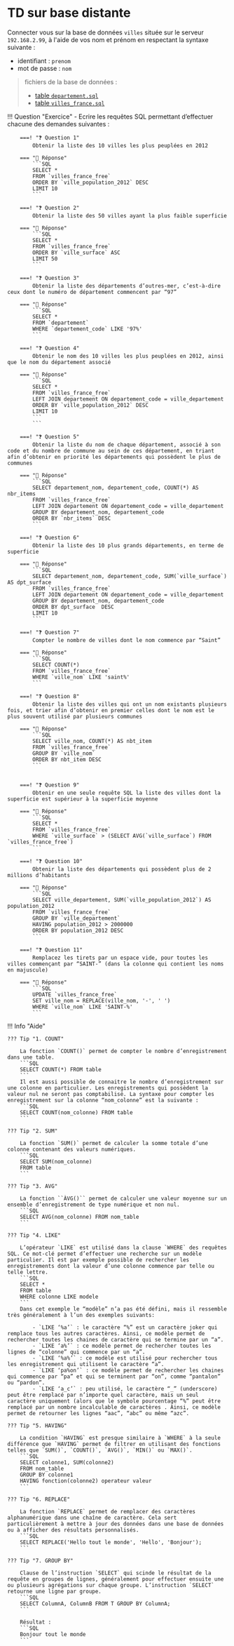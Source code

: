 # **TD sur base distante**

Connecter vous sur la base de données `villes` située sur le serveur `192.168.2.99`, à l'aide de vos nom et prénom en respectant la syntaxe suivante :

* identifiant : `prenom` 
* mot de passe : `nom`

> fichiers de la base de données :  
>
> * [table `departement.sql`](departement.sql)
> * [table `villes_france.sql`](villes_france.sql)



!!! Question "Exercice"
    - Ecrire les requêtes SQL permettant d’effectuer chacune des demandes suivantes :  

        
        ===! "❓ Question 1"
            Obtenir la liste des 10 villes les plus peuplées en 2012

        === "🧩 Réponse"
            ```SQL
            SELECT * 
            FROM `villes_france_free` 
            ORDER BY `ville_population_2012` DESC 
            LIMIT 10
            ```
        
        ===! "❓ Question 2"
            Obtenir la liste des 50 villes ayant la plus faible superficie

        === "🧩 Réponse"
            ```SQL
            SELECT * 
            FROM `villes_france_free` 
            ORDER BY `ville_surface` ASC 
            LIMIT 50
            ```

        ===! "❓ Question 3"
            Obtenir la liste des départements d’outres-mer, c’est-à-dire ceux dont le numéro de département commencent par “97”

        === "🧩 Réponse"
            ```SQL
            SELECT * 
            FROM `departement` 
            WHERE `departement_code` LIKE '97%'
            ```
            
        ===! "❓ Question 4"
            Obtenir le nom des 10 villes les plus peuplées en 2012, ainsi que le nom du département associé

        === "🧩 Réponse"
            ```SQL
            SELECT * 
            FROM `villes_france_free` 
            LEFT JOIN departement ON departement_code = ville_departement
            ORDER BY `ville_population_2012` DESC 
            LIMIT 10
            ```
            ```

        ===! "❓ Question 5"
            Obtenir la liste du nom de chaque département, associé à son code et du nombre de commune au sein de ces département, en triant afin d’obtenir en priorité les départements qui possèdent le plus de communes

        === "🧩 Réponse"
            ```SQL
            SELECT departement_nom, departement_code, COUNT(*) AS nbr_items 
            FROM `villes_france_free` 
            LEFT JOIN departement ON departement_code = ville_departement
            GROUP BY departement_nom, departement_code
            ORDER BY `nbr_items` DESC
            ```

        ===! "❓ Question 6"
            Obtenir la liste des 10 plus grands départements, en terme de superficie

        === "🧩 Réponse"
            ```SQL
            SELECT departement_nom, departement_code, SUM(`ville_surface`) AS dpt_surface 
            FROM `villes_france_free` 
            LEFT JOIN departement ON departement_code = ville_departement
            GROUP BY departement_nom, departement_code 
            ORDER BY dpt_surface  DESC
            LIMIT 10
            ```

        ===! "❓ Question 7"
            Compter le nombre de villes dont le nom commence par “Saint”

        === "🧩 Réponse"
            ```SQL
            SELECT COUNT(*) 
            FROM `villes_france_free` 
            WHERE `ville_nom` LIKE 'saint%'
            ```

        ===! "❓ Question 8"
            Obtenir la liste des villes qui ont un nom existants plusieurs fois, et trier afin d’obtenir en premier celles dont le nom est le plus souvent utilisé par plusieurs communes

        === "🧩 Réponse"
            ```SQL
            SELECT ville_nom, COUNT(*) AS nbt_item 
            FROM `villes_france_free` 
            GROUP BY `ville_nom` 
            ORDER BY nbt_item DESC
            ```


        ===! "❓ Question 9"
            Obtenir en une seule requête SQL la liste des villes dont la superficie est supérieur à la superficie moyenne

        === "🧩 Réponse"
            ```SQL
            SELECT * 
            FROM `villes_france_free` 
            WHERE `ville_surface` > (SELECT AVG(`ville_surface`) FROM `villes_france_free`)
            ```

        ===! "❓ Question 10"
            Obtenir la liste des départements qui possèdent plus de 2 millions d’habitants

        === "🧩 Réponse"
            ```SQL
            SELECT ville_departement, SUM(`ville_population_2012`) AS population_2012
            FROM `villes_france_free` 
            GROUP BY `ville_departement`
            HAVING population_2012 > 2000000
            ORDER BY population_2012 DESC
            ```

        ===! "❓ Question 11"
            Remplacez les tirets par un espace vide, pour toutes les villes commençant par “SAINT-” (dans la colonne qui contient les noms en majuscule)

        === "🧩 Réponse"
            ```SQL
            UPDATE `villes_france_free` 
            SET ville_nom = REPLACE(ville_nom, '-', ' ') 
            WHERE `ville_nom` LIKE 'SAINT-%'
            ```





!!! Info "Aide"

    ??? Tip "1. COUNT"

        La fonction `COUNT()` permet de compter le nombre d’enregistrement dans une table.
        ```SQL
        SELECT COUNT(*) FROM table
        ```
        Il est aussi possible de connaitre le nombre d’enregistrement sur une colonne en particulier. Les enregistrements qui possèdent la valeur nul ne seront pas comptabilisé. La syntaxe pour compter les enregistrement sur la colonne “nom_colonne” est la suivante :
        ```SQL
        SELECT COUNT(nom_colonne) FROM table
        ```

    ??? Tip "2. SUM"
    
        La fonction `SUM()` permet de calculer la somme totale d’une colonne contenant des valeurs numériques.
        ```SQL
        SELECT SUM(nom_colonne)
        FROM table
        ```

    ??? Tip "3. AVG"

        La fonction ``ÀVG()`` permet de calculer une valeur moyenne sur un ensemble d’enregistrement de type numérique et non nul.
        ```SQL
        SELECT AVG(nom_colonne) FROM nom_table
        ```

    ??? Tip "4. LIKE"

        L’opérateur `LIKE` est utilisé dans la clause `WHERE` des requêtes SQL. Ce mot-clé permet d’effectuer une recherche sur un modèle particulier. Il est par exemple possible de rechercher les enregistrements dont la valeur d’une colonne commence par telle ou telle lettre.
        ```SQL
        SELECT *
        FROM table
        WHERE colonne LIKE modele
        ```
        Dans cet exemple le “modèle” n’a pas été défini, mais il ressemble très généralement à l’un des exemples suivants:

            - `LIKE ‘%a’` : le caractère “%” est un caractère joker qui remplace tous les autres caractères. Ainsi, ce modèle permet de rechercher toutes les chaines de caractère qui se termine par un “a”.  
            - `LIKE ‘a%’` : ce modèle permet de rechercher toutes les lignes de “colonne” qui commence par un “a”.  
            - `LIKE ‘%a%’` : ce modèle est utilisé pour rechercher tous les enregistrement qui utilisent le caractère “a”.  
            - `LIKE ‘pa%on’` : ce modèle permet de rechercher les chaines qui commence par “pa” et qui se terminent par “on”, comme “pantalon” ou “pardon”.  
            - `LIKE ‘a_c’` : peu utilisé, le caractère “_” (underscore) peut être remplacé par n’importe quel caractère, mais un seul caractère uniquement (alors que le symbole pourcentage “%” peut être remplacé par un nombre incalculable de caractères . Ainsi, ce modèle permet de retourner les lignes “aac”, “abc” ou même “azc”.  

    ??? Tip "5. HAVING"  

        La condition `HAVING` est presque similaire à `WHERE` à la seule différence que `HAVING` permet de filtrer en utilisant des fonctions telles que `SUM()`, `COUNT()`, `AVG()`, `MIN()` ou `MAX()`.
        ```SQL
        SELECT colonne1, SUM(colonne2)
        FROM nom_table
        GROUP BY colonne1
        HAVING fonction(colonne2) operateur valeur
        ```

    ??? Tip "6. REPLACE"

        La fonction `REPLACE` permet de remplacer des caractères alphanumérique dans une chaîne de caractère. Cela sert particulièrement à mettre à jour des données dans une base de données ou à afficher des résultats personnalisés.
        ```SQL
        SELECT REPLACE('Hello tout le monde', 'Hello', 'Bonjour');
        ```

    ??? Tip "7. GROUP BY"

        Clause de l’instruction `SELECT` qui scinde le résultat de la requête en groupes de lignes, généralement pour effectuer ensuite une ou plusieurs agrégations sur chaque groupe. L’instruction `SELECT` retourne une ligne par groupe.
        ```SQL
        SELECT ColumnA, ColumnB FROM T GROUP BY ColumnA; 
        ```

        Résultat :
        ```SQL
        Bonjour tout le monde
        ```